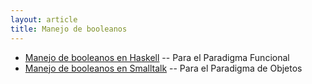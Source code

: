 ```yaml
---
layout: article
title: Manejo de booleanos
---
```

-   [Manejo de booleanos en Haskell](manejo-de-booleanos-en-haskell.md) -- Para el Paradigma Funcional
-   [Manejo de booleanos en Smalltalk](manejo-de-booleanos-en-smalltalk.md) -- Para el Paradigma de Objetos

